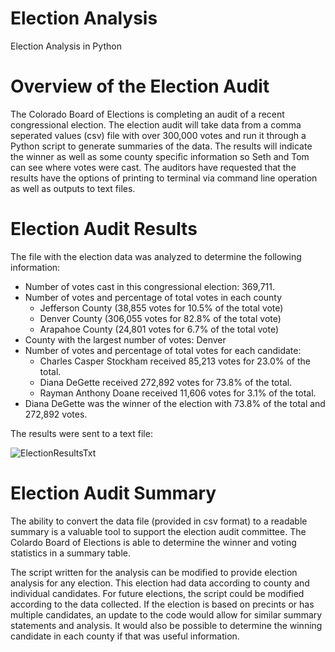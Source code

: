 # Election Analysis
Election Analysis in Python

# Overview of the Election Audit

The Colorado Board of Elections is completing an audit of a recent congressional election. The election audit will take data from a comma seperated values (csv) file with over 300,000 votes and run it through a Python script to generate summaries of the data.  The results will indicate the winner as well as some county specific information so Seth and Tom can see where votes were cast. The auditors have requested that the results have the options of printing to terminal via command line operation as well as outputs to text files. 

# Election Audit Results

The file with the election data was analyzed to determine the following information: 

* Number of votes cast in this congressional election: 369,711. 
* Number of votes and percentage of total votes in each county
  * Jefferson County (38,855 votes for 10.5% of the total vote)
  * Denver County  (306,055 votes for 82.8% of the total vote)
  * Arapahoe County (24,801 votes for 6.7% of the total vote)
* County with the largest number of votes: Denver
* Number of votes and percentage of total votes for each candidate: 
  * Charles Casper Stockham received 85,213 votes for 23.0% of the total. 
  * Diana DeGette received 272,892 votes for 73.8% of the total.
  * Rayman Anthony Doane received 11,606 votes for 3.1% of the total. 
* Diana DeGette was the winner of the election with 73.8% of the total and 272,892 votes. 

 The results were sent to a text file:
 
 ![ElectionResultsTxt](https://user-images.githubusercontent.com/98054953/159175045-154a6a73-80eb-41e9-bcaf-798ba943237d.png)

# Election Audit Summary 

The ability to convert the data file (provided in csv format) to a readable summary is a valuable tool to support the election audit committee. The Colardo Board of Elections is able to determine the winner and voting statistics in a summary table. 

The script written for the analysis can be modified to provide election analysis for any election.  This election had data according to county and individual candidates.  For future elections, the script could be modified according to the data collected.  If the election is based on precints or has multiple candidates, an update to the code would allow for similar summary statements and analysis. It would also be possible to determine the winning candidate in each county if that was useful information. 
